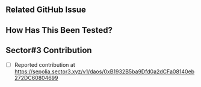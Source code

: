 ## Related GitHub Issue

<!--- Please link to the GitHub issue here, e.g. "closes #30" -->

## How Has This Been Tested?

<!--- Please describe in detail how you tested your changes. -->

## Sector#3 Contribution

<!--- Please add this pull request as a DAO contribution on Sector#3:  https://sepolia.sector3.xyz -->

- [ ] Reported contribution at https://sepolia.sector3.xyz/v1/daos/0xB1932B5ba9Dfd0a2dCFa08140eb272DC60804699
